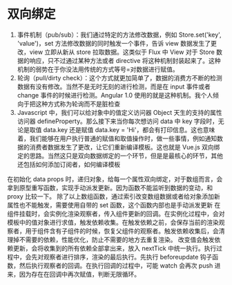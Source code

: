 # 双向绑定

1. 事件机制（pub/sub）：我们通过特定的方法修改数据，例如 Store.set('key', 'value')，set 方法修改数据的同时触发一个事件，告诉 view 数据发生了更改，view 立即从新从 store 拉取数据。这类似于 Flux 中 View 对于 Store 数据的响应，只不过通过某种方法或者 directive 将这种机制封装起来了。这种机制的弱势在于你没法用传统的方式等号=对数据进行赋值。
2. 轮询（pull/dirty check）：这个方式就更加简单了，数据的消费方不断的检测数据有没有修改。当然不是无时无刻的进行检测，而是在 input 事件或者 change 事件的时候进行检测。Angular 1.0 使用的就是这种机制。我个人倾向于把这种方式称为轮询而不是脏检查
3. Javascript 中，我们可以给对象中的值定义访问器 Object 天生的支持的属性访问器 defineProperty。那么接下来当你每次想访问 data 中 key 字段时，无论是取值 data.key 还是赋值 data.key = 'Hi'，都会有打印信息。这也意味着，我们能够在用户执行普通的赋值和取值操作时，做一些事情，例如通知数据的消费者数据发生了更改，让它们重新编译模板。这也就是 Vue.js 双向绑定的思路。当然这只是双向数据绑定的一个环节，但是是最核心的环节，其他还包括如何添加订阅者，如何编译模板

在初始化 data props 时，递归对象，给每一个属性双向绑定，对于数组而言，会拿到原型重写函数，实现手动派发更新。因为函数不能监听到数据的变动，和 proxy 比较一下。
除了以上数组函数，通过索引改变数组数据或者给对象添加新属性也不能触发，需要使用自带的 set 函数，这个函数内部也是手动派发更新
在组件挂载时，会实例化渲染观察者，传入组件更新的回调。在实例化过程中，会对模板中的值对象进行求值，触发依赖收集。在触发依赖之前，会保存当前的渲染观察者，用于组件含有子组件的时候，恢复父组件的观察者。触发依赖收集后，会清理掉不需要的依赖，性能优化，防止不需要的地方去重复渲染。
改变值会触发依赖更新，会将收集到的所有依赖全部拿出来，放入 nextTick 中统一执行。执行过程中，会先对观察者进行排序，渲染的最后执行。先执行 beforeupdate 钩子函数，然后执行观察者的回调。在执行回调的过程中，可能 watch 会再次 push 进来，因为存在在回调中再次赋值，判断无限循环。
